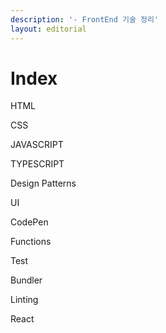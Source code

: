 ```yaml
---
description: '- FrontEnd 기술 정리'
layout: editorial
---
```


# Index

HTML



CSS



JAVASCRIPT



TYPESCRIPT



Design Patterns&#x20;



UI&#x20;



CodePen&#x20;



Functions&#x20;



Test&#x20;



Bundler&#x20;



Linting



React&#x20;

